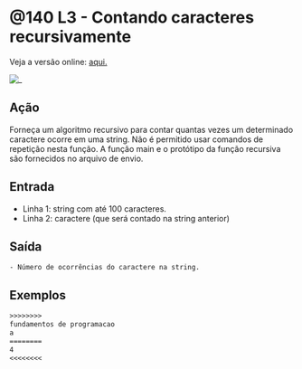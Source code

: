 # @140 L3 - Contando caracteres recursivamente

Veja a versão online: [aqui.](https://github.com/qxcodefup/arcade/blob/master/base/140/Readme.md)

![_](https://raw.githubusercontent.com/qxcodefup/arcade/master/base/140/cover.jpg)

## Ação

Forneça um algoritmo recursivo para contar quantas vezes um determinado caractere ocorre em uma string. Não é permitido usar comandos de repetição nesta função. A função main e o protótipo da função recursiva são fornecidos no arquivo de envio.

## Entrada

- Linha 1: string com até 100 caracteres.
- Linha 2: caractere (que será contado na string anterior)

## Saída

    - Número de ocorrências do caractere na string.

## Exemplos

```txt
>>>>>>>>
fundamentos de programacao
a
========
4
<<<<<<<<
```

#
